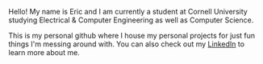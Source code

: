 Hello! My name is Eric and I am currently a student at Cornell University
studying Electrical & Computer Engineering as well as Computer Science.

This is my personal github where I house my personal projects for just fun
things I'm messing around with. You can also check out my
[LinkedIn](https://www.linkedin.com/in/Eric-Kahn/) to learn more about me.
